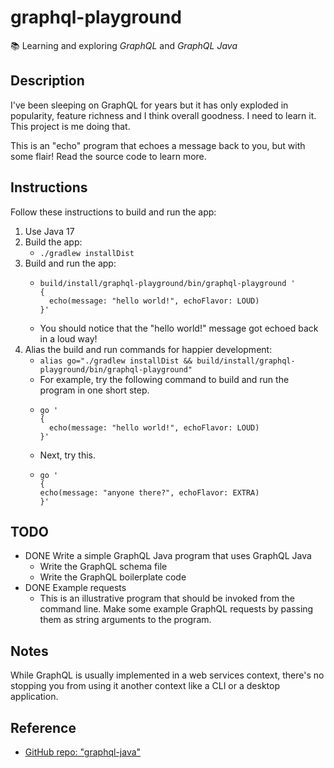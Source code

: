 # graphql-playground

📚 Learning and exploring _GraphQL_ and _GraphQL Java_

## Description

I've been sleeping on GraphQL for years but it has only exploded in popularity, feature richness and I think overall
goodness. I need to learn it. This project is me doing that.

This is an "echo" program that echoes a message back to you, but with some flair! Read the source code to learn more.

## Instructions

Follow these instructions to build and run the app:

1. Use Java 17
2. Build the app:
    * `./gradlew installDist`
3. Build and run the app:
    * ```
      build/install/graphql-playground/bin/graphql-playground ' 
      {
        echo(message: "hello world!", echoFlavor: LOUD)
      }'
      ```
    * You should notice that the "hello world!" message got echoed back in a loud way!
4. Alias the build and run commands for happier development:
    * `alias go="./gradlew installDist && build/install/graphql-playground/bin/graphql-playground"`
    * For example, try the following command to build and run the program in one short step.
    * ```
      go ' 
      {
        echo(message: "hello world!", echoFlavor: LOUD)
      }'
      ```
    * Next, try this.  
    * ```
      go '
      {
      echo(message: "anyone there?", echoFlavor: EXTRA)
      }'
      ```    

## TODO

* DONE Write a simple GraphQL Java program that uses GraphQL Java
    * Write the GraphQL schema file
    * Write the GraphQL boilerplate code
* DONE Example requests
    * This is an illustrative program that should be invoked from the command line. Make some example GraphQL requests
      by passing them as string arguments to the program.

## Notes

While GraphQL is usually implemented in a web services context, there's no stopping you from using it another context
like a CLI or a desktop application.

## Reference

* [GitHub repo: "graphql-java"](https://github.com/graphql-java/graphql-java)
